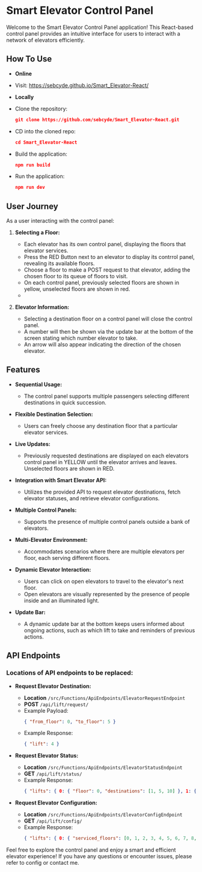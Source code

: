# Smart Elevator Control Panel

Welcome to the Smart Elevator Control Panel application! This React-based control panel provides an intuitive interface for users to interact with a network of elevators efficiently.


## How To Use

  - **Online**
  - Visit: https://sebcyde.github.io/Smart_Elevator-React/

  - **Locally**
  - Clone the repository:
    ```json
    git clone https://github.com/sebcyde/Smart_Elevator-React.git    
    ```

  - CD into the cloned repo:
    ```json
    cd Smart_Elevator-React    
    ```

  - Build the application:
    ```json
    npm run build    
    ```

  - Run the application:
    ```json
    npm run dev    
    ```


## User Journey

As a user interacting with the control panel:

1. **Selecting a Floor:**
   - Each elevator has its own control panel, displaying the floors that elevator services.
   - Press the RED Button next to an elevator to display its contrrol panel, revealing its available floors.
   - Choose a floor to make a POST request to that elevator, adding the chosen floor to its queue of floors to visit. 
   - On each control panel, previously selected floors are shown in yellow, unselected floors are shown in red.
   - 
   
2. **Elevator Information:**
   - Selecting a destination floor on a control panel will close the control panel.
   - A number will then be shown via the update bar at the bottom of the screen stating which number elevator to take.
   - An arrow will also appear indicating the direction of the chosen elevator.

## Features

- **Sequential Usage:**
  - The control panel supports multiple passengers selecting different destinations in quick succession.

- **Flexible Destination Selection:**
  - Users can freely choose any destination floor that a particular elevator services.

- **Live Updates:**
  - Previously requested destinations are displayed on each elevators control panel in YELLOW until the elevator arrives and leaves. Unselected floors are shown in RED.

- **Integration with Smart Elevator API:**
  - Utilizes the provided API to request elevator destinations, fetch elevator statuses, and retrieve elevator configurations.

- **Multiple Control Panels:**
  - Supports the presence of multiple control panels outside a bank of elevators.

- **Multi-Elevator Environment:**
  - Accommodates scenarios where there are multiple elevators per floor, each serving different floors.

- **Dynamic Elevator Interaction:**
  - Users can click on open elevators to travel to the elevator's next floor.
  - Open elevators are visually represented by the presence of people inside and an illuminated light.

- **Update Bar:**
  - A dynamic update bar at the bottom keeps users informed about ongoing actions, such as which lift to take and reminders of previous actions.

## API Endpoints

### Locations of API endpoints to be replaced:

- **Request Elevator Destination:**
  - **Location** `/src/Functions/ApiEndpoints/ElevatorRequestEndpoint`
  - **POST** `/api/lift/request/`
  - Example Payload:
    ```json
    { "from_floor": 0, "to_floor": 5 }    
    ```
  - Example Response: 
    ```json
    { "lift": 4 }    
    ```

- **Request Elevator Status:**
  - **Location** `/src/Functions/ApiEndpoints/ElevatorStatusEndpoint`
  - **GET** `/api/lift/status/`
  - Example Response:
    ```json
    { "lifts": { 0: { "floor": 0, "destinations": [1, 5, 10] }, 1: { "floor": 0, "destinations": [1, 10] } } }
    ```

- **Request Elevator Configuration:**
  - **Location** `/src/Functions/ApiEndpoints/ElevatorConfigEndpoint`
  - **GET** `/api/lift/config/`
  - Example Response:
    ```json
    { "lifts": { 0: { "serviced_floors": [0, 1, 2, 3, 4, 5, 6, 7, 8, 9, 10] }, 1: { "serviced_floors": [0, 7, 8, 9, 10] } } }
    ```

Feel free to explore the control panel and enjoy a smart and efficient elevator experience! If you have any questions or encounter issues, please refer to config or contact me.
